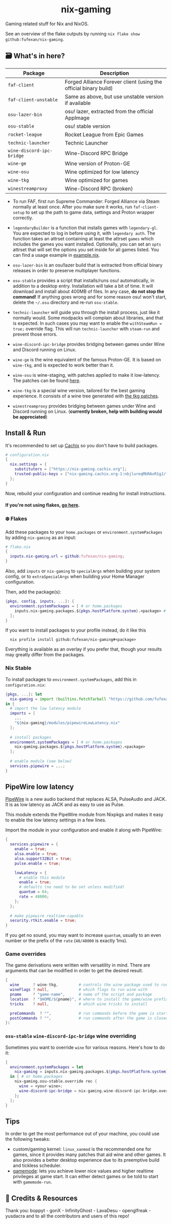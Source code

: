 <h1 align="center">nix-gaming</h1>

Gaming related stuff for Nix and NixOS.

See an overview of the flake outputs by running
`nix flake show github:fufexan/nix-gaming`.

## 🗃️ What's in here?

Package                   | Description
--------------------------|---
`faf-client`              | Forged Alliance Forever client (using the official binary build)
`faf-client-unstable`     | Same as above, but use unstable version if available
`osu-lazer-bin`           | osu! lazer, extracted from the official AppImage
`osu-stable`              | osu! stable version
`rocket-league`           | Rocket League from Epic Games
`technic-launcher`        | Technic Launcher
`wine-discord-ipc-bridge` | Wine-Discord RPC Bridge
`wine-ge`                 | Wine version of Proton-GE
`wine-osu`                | Wine optimized for low latency
`wine-tkg`                | Wine optimized for games
`winestreamproxy`         | Wine-Discord RPC (broken)

* To run FAF, first run Supreme Commander: Forged Alliance via Steam normally at
least once. After you make sure it works, run `faf-client-setup` to set up the
path to game data, settings and Proton wrapper correctly.

* `legendaryBuilder` is a function that installs games with `legendary-gl`. You
are expected to log in before using it, with `legendary auth`.
The function takes an attrset containing at least the attrset `games` which
includes the games you want installed. Optionally, you can set an `opts`
attrset that will set the options you set inside for all games listed.
You can find a usage example in [example.nix](./example.nix).

* `osu-lazer-bin` is an osu!lazer build that is extracted from official binary
releases in order to preserve multiplayer functions.

* `osu-stable` provides a script that installs/runs osu! automatically, in
addition to a desktop entry.
Installation will take a bit of time. It will download and install about 400MB
of files. In any case, **do not stop the command!**
If anything goes wrong and for some reason osu! won't start, delete the `~/.osu`
directory and re-run `osu-stable`.

* `technic-launcher` will guide you through the install process, just like it
normally would. Some modpacks will complain about libraries, and that is
expected. In such cases you may want to enable the `withSteamRun = true;`
override flag. This will run `technic-launcher` with `steam-run` and prevent
those errors.

* `wine-discord-ipc-bridge` provides bridging between games under Wine and
Discord running on Linux.

* `wine-ge` is the wine equivalent of the famous Proton-GE. It is based on
`wine-tkg`, and is expected to work better than it.

* `wine-osu` is wine-staging, with patches applied to make it low-latency.
The patches can be found
[here](https://drive.google.com/drive/folders/17MVlyXixv7uS3JW4B-H8oS4qgLn7eBw5).

* `wine-tkg` is a special wine version, tailored for the best gaming experience.
It consists of a wine tree generated with
[the tkg patches](https://github.com/Frogging-Family/wine-tkg-git).

* `winestreamproxy` provides bridging between games under Wine and Discord
running on Linux. (**currently broken, help with building would be appreciated**)

## Install & Run

It's recommended to set up [Cachix](https://app.cachix.org/cache/nix-gaming) so
you don't have to build packages.
```nix
# configuration.nix
{
  nix.settings = {
    substituters = ["https://nix-gaming.cachix.org"];
    trusted-public-keys = ["nix-gaming.cachix.org-1:nbjlureqMbRAxR1gJ/f3hxemL9svXaZF/Ees8vCUUs4="];
  };
}
```
Now, rebuild your configuration and continue reading for install instructions.

#### If you're not using flakes, [go here](#nix-stable).

### ❄️ Flakes

Add these packages to your `home.packages` or `environment.systemPackages` by
adding `nix-gaming` as an input:
```nix
# flake.nix
{
  inputs.nix-gaming.url = github:fufexan/nix-gaming;
}
```

Also, add `inputs` or `nix-gaming` to `specialArgs` when building your system
config, or to `extraSpecialArgs` when building your Home Manager configuration.

Then, add the package(s):
```nix
{pkgs, config, inputs, ...}: {
  environment.systemPackages = [ # or home.packages
    inputs.nix-gaming.packages.${pkgs.hostPlatform.system}.<package> # installs a package
  ];
}
```

If you want to install packages to your profile instead, do it like this
```
  nix profile install github:fufexan/nix-gaming#<package>
```

Everything is available as an overlay if you prefer that, though your results
may greatly differ from the packages.

### Nix Stable

To install packages to `environment.systemPackages`, add this in
`configuration.nix`:
```nix
{pkgs, ...}: let
  nix-gaming = import (builtins.fetchTarball "https://github.com/fufexan/nix-gaming/archive/master.tar.gz");
in {
  # import the low latency module
  imports = [
    ...
    "${nix-gaming}/modules/pipewireLowLatency.nix"
  ];
  
  # install packages
  environment.systemPackages = [ # or home.packages
    nix-gaming.packages.${pkgs.hostPlatform.system}.<package>
  ];
  
  # enable module (see below)
  services.pipewire = ...;
}
```

## PipeWire low latency

[PipeWire](https://nixos.wiki/wiki/PipeWire) is a new audio backend that
replaces ALSA, PulseAudio and JACK. It is as low latency as JACK and as easy to
use as Pulse.

This module extends the PipeWire module from Nixpkgs and makes it easy to enable
the low latency settings in a few lines.

Import the module in your configuration and enable it along with PipeWire:
```nix
{
  services.pipewire = {
    enable = true;
    alsa.enable = true;
    alsa.support32Bit = true;
    pulse.enable = true;

    lowLatency = {
      # enable this module      
      enable = true;
      # defaults (no need to be set unless modified)
      quantum = 64;
      rate = 48000;
    };
  };
  
  # make pipewire realtime-capable
  security.rtkit.enable = true;
}
```

If you get no sound, you may want to increase `quantum`, usually to an even
number or the prefix of the `rate` (`48/48000` is exactly 1ms).

### Game overrides

The game derivations were written with versatility in mind. There are arguments
that can be modified in order to get the desired result.
```nix
{
  wine      ? wine-tkg,         # controls the wine package used to run wine games
  wineFlags ? null,             # which flags to run wine with
  pname     ? "game-name",      # name of the script and package
  location  ? "$HOME/${pname}", # where to install the game/wine prefix
  tricks    ? null,             # which wine tricks to install

  preCommands  ? "",            # run commands before the game is started
  postCommands ? "",            # run commands after the game is closed
}:
```

### `osu-stable` `wine-discord-ipc-bridge` wine overriding

Sometimes you want to override `wine` for various reasons. Here's how to do it:
```nix
{
  environment.systemPackages = let
    nix-gaming = inputs.nix-gaming.packages.${pkgs.hostPlatform.system};
  in [ # or home.packages
    nix-gaming.osu-stable.override rec {
      wine = <your-wine>;
      wine-discord-ipc-bridge = nix-gaming.wine-discord-ipc-bridge.override {inherit wine;}; # or override this one as well
    };
  ];
}
```

## Tips

In order to get the most performance out of your machine, you could use the
following tweaks:

- custom/gaming kernel: `linux_xanmod` is the recommended one for games, since
it provides many patches that aid wine and other games. It also provides a
better desktop experience due to its preemptive build and tickless scheduler.
- [gamemode](https://github.com/FeralInteractive/gamemode): lets you achieve
lower nice values and higher realtime privileges at game start. It can either
detect games or be told to start with `gamemode-run`.

## 👥 Credits & Resources
 
Thank you: boppyt - gonX - InfinityGhost - LavaDesu - openglfreak - yusdacra
and to all the contributors and users of this repo!
